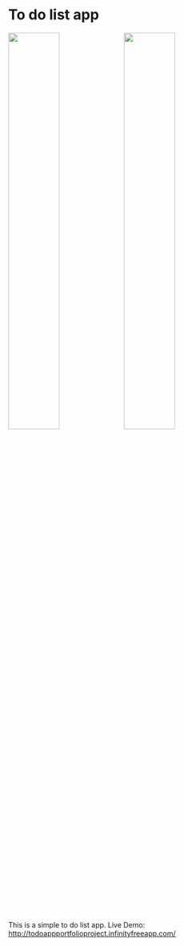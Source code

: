 # To do list app

<p float="left">
  <img src="https://i.ibb.co/6b9zjpV/novo.png" width="45%"/>
  
  <img src="https://i.ibb.co/RQSQ6kS/todos.png" width="45%" />
</p>

This is a simple to do list app.
Live Demo: http://todoappportfolioproject.infinityfreeapp.com/
